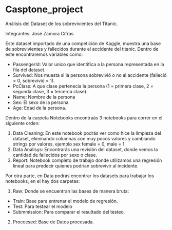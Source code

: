 # Casptone_project
Análisis del Dataset de los sobrevivientes del Titanic.

Integrantes: José Zamora Cifras

Este dataset importado de una competición de Kaggle, muestra una base de sobrevivientes y fallecidos durante el accidente del titanic.
Dentro de este encontraremos variables como:

- PassengerId: Valor unico que identifica a la persona representada en la fila del dataset.
- Survived: Nos muesta si la persona sobrevivió o no al accidente (falleció = 0, sobrevivió = 1).
- PcClass: A que clase pertenecía la persona (1 = primera clase, 2 = segunda clase, 3 = tercerca clase).
- Name: Nombre de la persona
- Sex: El sexo de la persona
- Age: Edad de la persona.

Dentro de la carpeta Notebooks encontraás 3 notebooks para correr en el siguiente orden:

1. Data Cleaning: En este notebook podrás ver como hice la limpieza del dataset, eliminando columnas con muy pocos valores y cambiando strings por valores, ejemplo sex female = 0, male = 1.
2. Data Analisys: Encontrarás una revisión del dataset, donde vemos la cantidad de fallecidos por sexo o clase.
3. Report: Notebook completo de trabajo donde utilizamos una regresión lineal para predecir quienes podrian sobrevivir al incidente.

Por otra parte, en Data podrás encontrar los datasets para trabajar los notebooks, en el hay dos carpetas:
1. Raw: Donde se encuentran las bases de manera bruta:
  - Train: Base para entrenar el modelo de regresión.
  - Test: Para testear el modelo
  - Submmission: Para comparar el resultado del testeo.
2. Proccesed: Base de Datos procesada.
